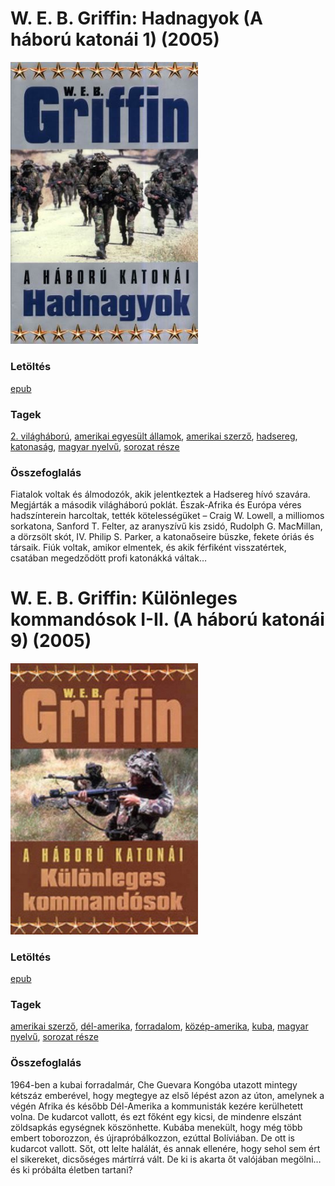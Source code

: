 # <a name="id_320">W. E. B. Griffin: Hadnagyok (A háború katonái 1) (2005)</a>
<img src="https://github.com/BercziSandor/calibre_lib/raw/main/libs/main/W.%20E.%20B.%20Griffin/Hadnagyok%20%28320%29/cover.jpg" alt="cover" width="300"/>

### Letöltés
[epub](https://github.com/BercziSandor/calibre_lib/raw/main/libs/main/W.%20E.%20B.%20Griffin/Hadnagyok%20%28320%29/Hadnagyok%20-%20W.%20E.%20B.%20Griffin.epub)

### Tagek
[2. világháború](https://github.com/berczisandor/calibre_lib/libs/main/_tags/2.%20vil%c3%a1gh%c3%a1bor%c3%ba.md), [amerikai egyesült államok](https://github.com/berczisandor/calibre_lib/libs/main/_tags/amerikai%20egyes%c3%bclt%20%c3%81llamok.md), [amerikai szerző](https://github.com/berczisandor/calibre_lib/libs/main/_tags/amerikai%20szerz%c5%91.md), [hadsereg](https://github.com/berczisandor/calibre_lib/libs/main/_tags/hadsereg.md), [katonaság](https://github.com/berczisandor/calibre_lib/libs/main/_tags/katonas%c3%a1g.md), [magyar nyelvű](https://github.com/berczisandor/calibre_lib/libs/main/_tags/magyar%20nyelv%c5%b1.md), [sorozat része](https://github.com/berczisandor/calibre_lib/libs/main/_tags/sorozat%20r%c3%a9sze.md)

### Összefoglalás
<p class="description">Fiatalok voltak és álmodozók, akik jelentkeztek a Hadsereg hívó szavára. Megjárták a második világháború poklát. Észak-Afrika és Európa véres hadszínterein harcoltak, tették kötelességüket – Craig W. Lowell, a milliomos sorkatona, Sanford T. Felter, az aranyszívű kis zsidó, Rudolph G. MacMillan, a dörzsölt skót, IV. Philip S. Parker, a katonaőseire büszke, fekete óriás és társaik. Fiúk voltak, amikor elmentek, és akik férfiként visszatértek, csatában megedződött profi katonákká váltak…</p>


# <a name="id_321">W. E. B. Griffin: Különleges kommandósok I-II. (A háború katonái 9) (2005)</a>
<img src="https://github.com/BercziSandor/calibre_lib/raw/main/libs/main/W.%20E.%20B.%20Griffin/Kulonleges%20kommandosok%20I-II_%20%28321%29/cover.jpg" alt="cover" width="300"/>

### Letöltés
[epub](https://github.com/BercziSandor/calibre_lib/raw/main/libs/main/W.%20E.%20B.%20Griffin/Kulonleges%20kommandosok%20I-II_%20%28321%29/Kulonleges%20kommandosok%20I-II_%20-%20W.%20E.%20B.%20Griffin.epub)

### Tagek
[amerikai szerző](https://github.com/berczisandor/calibre_lib/libs/main/_tags/amerikai%20szerz%c5%91.md), [dél-amerika](https://github.com/berczisandor/calibre_lib/libs/main/_tags/d%c3%a9l-amerika.md), [forradalom](https://github.com/berczisandor/calibre_lib/libs/main/_tags/forradalom.md), [közép-amerika](https://github.com/berczisandor/calibre_lib/libs/main/_tags/k%c3%b6z%c3%a9p-amerika.md), [kuba](https://github.com/berczisandor/calibre_lib/libs/main/_tags/kuba.md), [magyar nyelvű](https://github.com/berczisandor/calibre_lib/libs/main/_tags/magyar%20nyelv%c5%b1.md), [sorozat része](https://github.com/berczisandor/calibre_lib/libs/main/_tags/sorozat%20r%c3%a9sze.md)

### Összefoglalás
<div>
<p>1964-ben a kubai forradalmár, Che Guevara Kongóba utazott mintegy kétszáz emberével, hogy megtegye az első lépést azon az úton, amelynek a végén Afrika és később Dél-Amerika a kommunisták kezére kerülhetett volna. De kudarcot vallott, és ezt főként egy kicsi, de mindenre elszánt zöldsapkás egységnek köszönhette. Kubába menekült, hogy még több embert toborozzon, és újrapróbálkozzon, ezúttal Bolíviában. De ott is kudarcot vallott. Sőt, ott lelte halálát, és annak ellenére, hogy sehol sem ért el sikereket, dicsőséges mártírrá vált. De ki is akarta őt valójában megölni… és ki próbálta életben tartani?</p></div>


